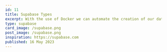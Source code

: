 ```yaml
---
id: 11
title: Supabase Types
excerpt: With the use of Docker we can automate the creation of our database and schema. This is a great way to ensure that all developers are working with the same database structure.
type: supabase
card_image: /supabase.png
post_image: /supabase.png
inspiration: https://supabase.com
published: 16 May 2023
---
```


